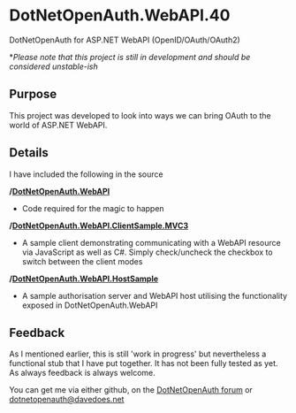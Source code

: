 DotNetOpenAuth.WebAPI.40
========================
DotNetOpenAuth for ASP.NET WebAPI (OpenID/OAuth/OAuth2)


**Please note that this project is still in development and should be considered unstable-ish*


Purpose
------------

This project was developed to look into ways we can bring OAuth to the world of ASP.NET WebAPI.

Details
------------

I have included the following in the source

**/[DotNetOpenAuth.WebAPI](https://github.com/DavidChristiansen/DotNetOpenAuth.WebAPI.40/tree/master/source/DotNetOpenAuth.WebAPI)**

- Code required for the magic to happen

**/[DotNetOpenAuth.WebAPI.ClientSample.MVC3](https://github.com/DavidChristiansen/DotNetOpenAuth.WebAPI.40/tree/master/source/DotNetOpenAuth.WebAPI.ClientSample.MVC3)**

- A sample client demonstrating communicating with a WebAPI resource via JavaScript as well as C#. Simply check/uncheck the checkbox to switch between the client modes

**/[DotNetOpenAuth.WebAPI.HostSample](https://github.com/DavidChristiansen/DotNetOpenAuth.WebAPI.40/tree/master/source/DotNetOpenAuth.WebAPI.HostSample)**

- A sample authorisation server and WebAPI host utilising the functionality exposed in DotNetOpenAuth.WebAPI

Feedback
--

As I mentioned earlier, this is still 'work in progress' but nevertheless a functional stub that I have put together. It has not been fully tested as yet. As always feedback is always welcome.

You can get me via either github, on the [DotNetOpenAuth forum](https://groups.google.com/forum/#!forum/dotnetopenid) or [dotnetopenauth@davedoes.net](mailto:dotnetopenauth@davedoes.net)